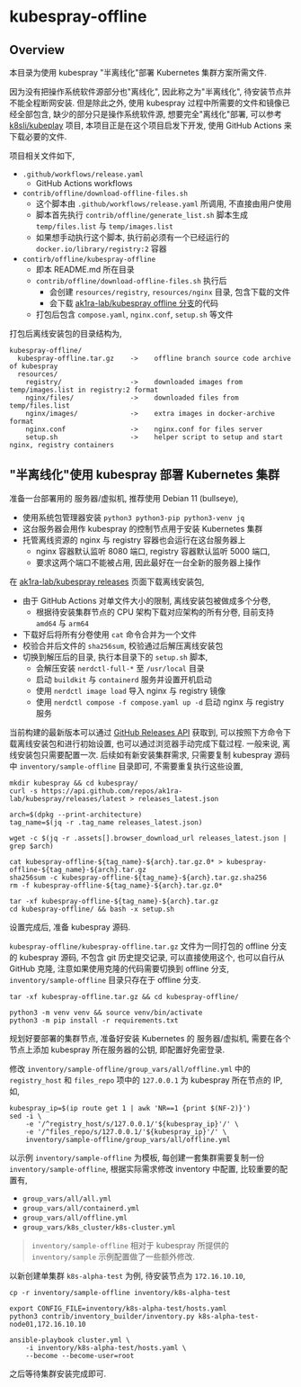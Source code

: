 
# kubespray-offline

## Overview

本目录为使用 kubespray "半离线化"部署 Kubernetes 集群方案所需文件.

因为没有把操作系统软件源部分也"离线化", 因此称之为"半离线化", 待安装节点并不能全程断网安装. 但是除此之外, 使用 kubespray 过程中所需要的文件和镜像已经全部包含, 缺少的部分只是操作系统软件源, 想要完全"离线化"部署, 可以参考 [k8sli/kubeplay](https://github.com/k8sli/kubeplay) 项目, 本项目正是在这个项目启发下开发, 使用 GitHub Actions 来下载必要的文件.

项目相关文件如下,

* `.github/workflows/release.yaml`
    * GitHub Actions workflows
* `contrib/offline/download-offline-files.sh`
    * 这个脚本由 `.github/workflows/release.yaml` 所调用, 不直接由用户使用
    * 脚本首先执行 `contrib/offline/generate_list.sh` 脚本生成 `temp/files.list` 与 `temp/images.list`
    * 如果想手动执行这个脚本, 执行前必须有一个已经运行的 `docker.io/library/registry:2` 容器
* `contirb/offline/kubespray-offline`
    * 即本 README.md 所在目录
    * `contrib/offline/download-offline-files.sh` 执行后
        * 会创建 `resources/registry`, `resources/nginx` 目录, 包含下载的文件
        * 会下载 [ak1ra-lab/kubespray offline 分支](https://github.com/ak1ra-lab/kubespray/tree/offline)的代码
    * 打包后包含 `compose.yaml`, `nginx.conf`, `setup.sh` 等文件

打包后离线安装包的目录结构为,

```
kubespray-offline/
  kubespray-offline.tar.gz    ->    offline branch source code archive of kubespray
  resources/
    registry/                 ->    downloaded images from temp/images.list in registry:2 format
    nginx/files/              ->    downloaded files from temp/files.list
    nginx/images/             ->    extra images in docker-archive format
    nginx.conf                ->    nginx.conf for files server
    setup.sh                  ->    helper script to setup and start nginx, registry containers
```

## "半离线化"使用 kubespray 部署 Kubernetes 集群

准备一台部署用的 服务器/虚拟机, 推荐使用 Debian 11 (bullseye),

* 使用系统包管理器安装 `python3 python3-pip python3-venv jq`
* 这台服务器会用作 kubespray 的控制节点用于安装 Kubernetes 集群
* 托管离线资源的 nginx 与 registry 容器也会运行在这台服务器上
    * nginx 容器默认监听 8080 端口, registry 容器默认监听 5000 端口,
    * 要求这两个端口不能被占用, 因此最好在一台全新的服务器上操作

在 [ak1ra-lab/kubespray releases](https://github.com/ak1ra-lab/kubespray/releases) 页面下载离线安装包,

* 由于 GitHub Actions 对单文件大小的限制, 离线安装包被做成多个分卷,
    * 根据待安装集群节点的 CPU 架构下载对应架构的所有分卷, 目前支持 `amd64` 与 `arm64`
* 下载好后将所有分卷使用 `cat` 命令合并为一个文件
* 校验合并后文件的 `sha256sum`, 校验通过后解压离线安装包
* 切换到解压后的目录, 执行本目录下的 `setup.sh` 脚本,
    * 会解压安装 `nerdctl-full-*` 至 `/usr/local` 目录
    * 启动 `buildkit` 与 `containerd` 服务并设置开机启动
    * 使用 `nerdctl image load` 导入 nginx 与 registry 镜像
    * 使用 `nerdctl compose -f compose.yaml up -d` 启动 nginx 与 registry 服务

当前构建的最新版本可以通过 [GitHub Releases API](https://docs.github.com/en/rest/releases/releases?apiVersion=2022-11-28#get-the-latest-release) 获取到, 可以按照下方命令下载离线安装包和进行初始设置, 也可以通过浏览器手动完成下载过程. 一般来说, 离线安装包只需要配置一次. 后续如有新安装集群需求, 只需要复制 kubespray 源码中 `inventory/sample-offline` 目录即可, 不需要重复执行这些设置,

```shell
mkdir kubespray && cd kubespray/
curl -s https://api.github.com/repos/ak1ra-lab/kubespray/releases/latest > releases_latest.json

arch=$(dpkg --print-architecture)
tag_name=$(jq -r .tag_name releases_latest.json)

wget -c $(jq -r .assets[].browser_download_url releases_latest.json | grep $arch)

cat kubespray-offline-${tag_name}-${arch}.tar.gz.0* > kubespray-offline-${tag_name}-${arch}.tar.gz
sha256sum -c kubespray-offline-${tag_name}-${arch}.tar.gz.sha256
rm -f kubespray-offline-${tag_name}-${arch}.tar.gz.0*

tar -xf kubespray-offline-${tag_name}-${arch}.tar.gz
cd kubespray-offline/ && bash -x setup.sh
```

设置完成后, 准备 kubespray 源码.

`kubespray-offline/kubespray-offline.tar.gz` 文件为一同打包的 offline 分支的 kubespray 源码, 不包含 git 历史提交记录, 可以直接使用这个, 也可以自行从 GitHub 克隆, 注意如果使用克隆的代码需要切换到 offline 分支, `inventory/sample-offline` 目录只存在于 offline 分支.

```shell
tar -xf kubespray-offline.tar.gz && cd kubespray-offline/

python3 -m venv venv && source venv/bin/activate
python3 -m pip install -r requirements.txt
```

规划好要部署的集群节点, 准备好安装 Kubernetes 的 服务器/虚拟机, 需要在各个节点上添加 kubespray 所在服务器的公钥, 即配置好免密登录.

修改 `inventory/sample-offline/group_vars/all/offline.yml` 中的 `registry_host` 和 `files_repo` 项中的 `127.0.0.1` 为 kubespray 所在节点的 IP, 如,

```shell
kubespray_ip=$(ip route get 1 | awk 'NR==1 {print $(NF-2)}')
sed -i \
    -e '/^registry_host/s/127.0.0.1/'${kubespray_ip}'/' \
    -e '/^files_repo/s/127.0.0.1/'${kubespray_ip}'/' \
    inventory/sample-offline/group_vars/all/offline.yml
```

以示例 `inventory/sample-offline` 为模板, 每创建一套集群需要复制一份 `inventory/sample-offline`, 根据实际需求修改 inventory 中配置, 比较重要的配置有,

* `group_vars/all/all.yml`
* `group_vars/all/containerd.yml`
* `group_vars/all/offline.yml`
* `group_vars/k8s_cluster/k8s-cluster.yml`

> `inventory/sample-offline` 相对于 kubespray 所提供的 `inventory/sample` 示例配置做了一些额外修改.

以新创建单集群 `k8s-alpha-test` 为例, 待安装节点为 `172.16.10.10`,

```shell
cp -r inventory/sample-offline inventory/k8s-alpha-test

export CONFIG_FILE=inventory/k8s-alpha-test/hosts.yaml
python3 contrib/inventory_builder/inventory.py k8s-alpha-test-node01,172.16.10.10

ansible-playbook cluster.yml \
    -i inventory/k8s-alpha-test/hosts.yaml \
    --become --become-user=root
```

之后等待集群安装完成即可.
